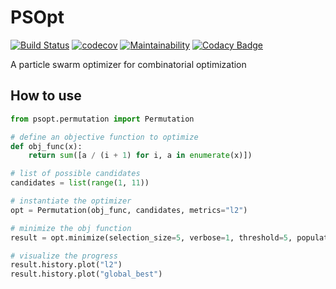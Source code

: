 # PSOpt
[![Build Status](https://travis-ci.com/artur-deluca/psopt.svg?branch=master)](https://travis-ci.com/artur-deluca/psopt)
[![codecov](https://codecov.io/gh/artur-deluca/psopt/branch/master/graph/badge.svg)](https://codecov.io/gh/artur-deluca/psopt)
[![Maintainability](https://api.codeclimate.com/v1/badges/e969d457f95dca89cb31/maintainability)](https://codeclimate.com/github/artur-deluca/psopt/maintainability)
[![Codacy Badge](https://api.codacy.com/project/badge/Grade/71b0d894f71f4c7c9f14409d14b11856)](https://www.codacy.com/app/artur-deluca/psopt?utm_source=github.com&amp;utm_medium=referral&amp;utm_content=artur-deluca/psopt&amp;utm_campaign=Badge_Grade)

A particle swarm optimizer for combinatorial optimization

## How to use
```python
from psopt.permutation import Permutation

# define an objective function to optimize
def obj_func(x):
    return sum([a / (i + 1) for i, a in enumerate(x)])

# list of possible candidates
candidates = list(range(1, 11))

# instantiate the optimizer
opt = Permutation(obj_func, candidates, metrics="l2")

# minimize the obj function
result = opt.minimize(selection_size=5, verbose=1, threshold=5, population=20)

# visualize the progress
result.history.plot("l2")
result.history.plot("global_best")
```